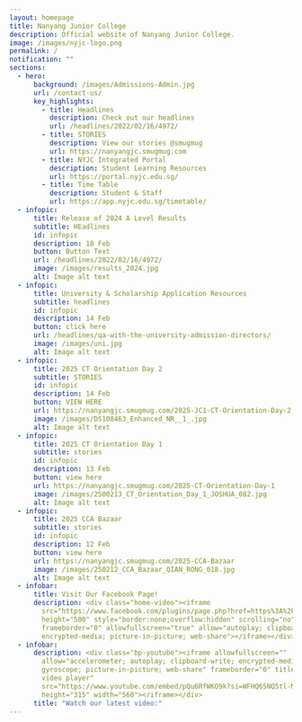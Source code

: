 ```yaml
---
layout: homepage
title: Nanyang Junior College
description: Official website of Nanyang Junior College.
image: /images/nyjc-logo.png
permalink: /
notification: ""
sections:
  - hero:
      background: /images/Admissions-Admin.jpg
      url: /contact-us/
      key_highlights:
        - title: Headlines
          description: Check out our headlines
          url: /headlines/2022/02/16/4972/
        - title: STORIES
          description: View our stories @smugmug
          url: https://nanyangjc.smugmug.com
        - title: NYJC Integrated Portal
          description: Student Learning Resources
          url: https://portal.nyjc.edu.sg/
        - title: Time Table
          description: Student & Staff
          url: https://app.nyjc.edu.sg/timetable/
  - infopic:
      title: Release of 2024 A Level Results
      subtitle: HEadlines
      id: infopic
      description: 18 Feb
      button: Button Text
      url: /headlines/2022/02/16/4972/
      image: /images/results_2024.jpg
      alt: Image alt text
  - infopic:
      title: University & Scholarship Application Resources
      subtitle: headlines
      id: infopic
      description: 14 Feb
      button: click here
      url: /headlines/qa-with-the-university-admission-directors/
      image: /images/uni.jpg
      alt: Image alt text
  - infopic:
      title: 2025 CT Orientation Day 2
      subtitle: STORIES
      id: infopic
      description: 14 Feb
      button: VIEW HERE
      url: https://nanyangjc.smugmug.com/2025-JC1-CT-Orientation-Day-2
      image: /images/DS108463_Enhanced_NR__1_.jpg
      alt: Image alt text
  - infopic:
      title: 2025 CT Orientation Day 1
      subtitle: stories
      id: infopic
      description: 13 Feb
      button: view here
      url: https://nanyangjc.smugmug.com/2025-CT-Orientation-Day-1
      image: /images/2500213_CT_Orientation_Day_1_JOSHUA_082.jpg
      alt: Image alt text
  - infopic:
      title: 2025 CCA Bazaar
      subtitle: stories
      id: infopic
      description: 12 Feb
      button: view here
      url: https://nanyangjc.smugmug.com/2025-CCA-Bazaar
      image: /images/250212_CCA_Bazaar_QIAN_RONG_018.jpg
      alt: Image alt text
  - infobar:
      title: Visit Our Facebook Page!
      description: <div class="home-video"><iframe
        src="https://www.facebook.com/plugins/page.php?href=https%3A%2F%2Fwww.facebook.com%2FNanyangjc%2F&tabs=timeline&width=340&height=500&small_header=false&adapt_container_width=true&hide_cover=false&show_facepile=true&appId"
        height="500" style="border:none;overflow:hidden" scrolling="no"
        frameborder="0" allowfullscreen="true" allow="autoplay; clipboard-write;
        encrypted-media; picture-in-picture; web-share"></iframe></div>
  - infobar:
      description: <div class="bp-youtube"><iframe allowfullscreen=""
        allow="accelerometer; autoplay; clipboard-write; encrypted-media;
        gyroscope; picture-in-picture; web-share" frameborder="0" title="YouTube
        video player"
        src="https://www.youtube.com/embed/pQu6RfWKO9k?si=WFHQ65NQ5tl-M84f"
        height="315" width="560"></iframe></div>
      title: "Watch our latest video:"
---
```

